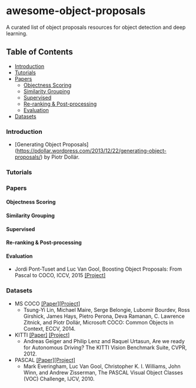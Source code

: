 # awesome-object-proposals

A curated list of object proposals resources for object detection and deep learning.

## Table of Contents
- [Introduction](#introduction)
- [Tutorials](#tutorials)
- [Papers](#papers)
  - [Objectness Scoring](#objectness-scoring)
  - [Similarity Grouping](#similarity-grouping)
  - [Supervised](#supervised)
  - [Re-ranking & Post-processing](#re-ranking-post-processing)
  - [Evaluation](#evaluation)
- [Datasets](#datasets)
  
### Introduction
* [Generating Object Proposals] (https://pdollar.wordpress.com/2013/12/22/generating-object-proposals/) by Piotr Dollár.

### Tutorials

### Papers

#### Objectness Scoring

#### Similarity Grouping

#### Supervised

#### Re-ranking & Post-processing

#### Evaluation
* Jordi Pont-Tuset and Luc Van Gool, Boosting Object Proposals: From Pascal to COCO, ICCV, 2015 [[Project]](http://www.vision.ee.ethz.ch/~biwiproposals/boosting-coco/index.html)

### Datasets
* MS COCO [[Paper]](https://arxiv.org/pdf/1405.0312.pdf)[[Project]](http://mscoco.org/)
  * Tsung-Yi Lin, Michael Maire, Serge Belongie, Lubomir Bourdev, Ross Girshick, James Hays, Pietro Perona, Deva Ramanan, C. Lawrence Zitnick, and Piotr Dollár, Microsoft COCO: Common Objects in Context, ECCV, 2014.
* KITTI [[Paper]](http://www.cvlibs.net/publications/Geiger2012CVPR.pdf) [[Project]](http://www.cvlibs.net/datasets/kitti/index.php)
  * Andreas Geiger and Philip Lenz and Raquel Urtasun, Are we ready for Autonomous Driving? The KITTI Vision Benchmark Suite, CVPR, 2012.
* PASCAL [[Paper]](http://host.robots.ox.ac.uk/pascal/VOC/pubs/everingham10.pdf)[[Project]](http://host.robots.ox.ac.uk/pascal/VOC/)
  * Mark Everingham, Luc Van Gool, Christopher K. I. Williams, John Winn, and Andrew Zisserman, The PASCAL Visual Object Classes (VOC) Challenge, IJCV, 2010.

